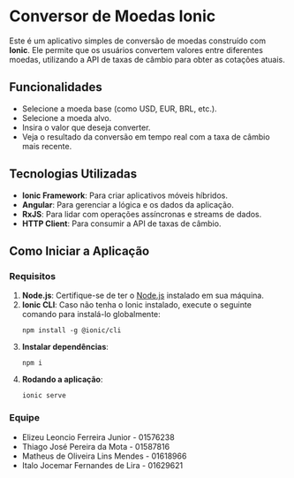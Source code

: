 # Conversor de Moedas Ionic

Este é um aplicativo simples de conversão de moedas construído com **Ionic**. Ele permite que os usuários convertem valores entre diferentes moedas, utilizando a API de taxas de câmbio para obter as cotações atuais.

## Funcionalidades

- Selecione a moeda base (como USD, EUR, BRL, etc.).
- Selecione a moeda alvo.
- Insira o valor que deseja converter.
- Veja o resultado da conversão em tempo real com a taxa de câmbio mais recente.

## Tecnologias Utilizadas

- **Ionic Framework**: Para criar aplicativos móveis híbridos.
- **Angular**: Para gerenciar a lógica e os dados da aplicação.
- **RxJS**: Para lidar com operações assíncronas e streams de dados.
- **HTTP Client**: Para consumir a API de taxas de câmbio.

## Como Iniciar a Aplicação

### Requisitos

1. **Node.js**: Certifique-se de ter o [Node.js](https://nodejs.org/) instalado em sua máquina.
2. **Ionic CLI**: Caso não tenha o Ionic instalado, execute o seguinte comando para instalá-lo globalmente:
   ```
   npm install -g @ionic/cli
   ```
3. **Instalar dependências**:
    ```
    npm i
    ```
4. **Rodando a aplicação**: 
    ```
    ionic serve
    ```

### Equipe

- Elizeu Leoncio Ferreira Junior - 01576238
- Thiago José Pereira da Mota - 01587816
- Matheus de Oliveira Lins Mendes - 01618966
- Italo Jocemar Fernandes de Lira - 01629621
